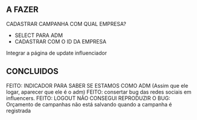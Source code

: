 ## A FAZER

CADASTRAR CAMPANHA COM QUAL EMPRESA?

- SELECT PARA ADM
- CADASTRAR COM O ID DA EMPRESA

Integrar a página de update influenciador

## CONCLUIDOS

FEITO: INDICADOR PARA SABER SE ESTAMOS COMO ADM (Assim que ele logar, aparecer que ele é o adm)
FEITO: consertar bug das redes sociais em influencers.
FEITO: LOGOUT
NÃO CONSEGUI REPRODUZIR O BUG: Orçamento de campanhas não está salvando quando a campanha é registrada
